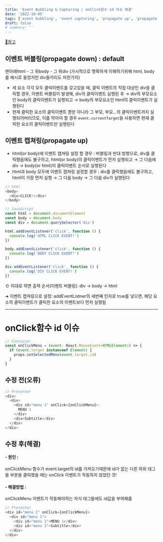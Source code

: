 ```yaml
---
title: 'Event Bubbling & Capturing | onClick함수 id 이슈 해결'
date: '2022-10-05'
tags: ['event bubbling', 'event capturing', 'propagate up', 'propagate down']
draft: false
# summary: ''
---
```


[🔗참고](https://youtu.be/7gKtNC3b_S8)

## 이벤트 버블링(propagate down) : default

맨아래html - 그 위body - 그 위div (가시적으로 명확하게 이해하기위해 html, body를 예시로 들었지만 div들끼리도 마찬가지)

- 세 요소 각각 모두 클릭이벤트를 갖고있을 때, 클릭 이벤트의 직접 대상인 div을 클릭할 경우, 이벤트 버블링이 발생해, div의 클릭이벤트 실행된 후 → div의 부모요소인 body의 클릭이벤트가 실행되고 → body의 부모요소인 html의 클릭이벤트가 실행된다
- 현재 클릭한 요소의 클릭이벤트 뿐만 아니라 그 부모, 부모…의 클릭이벤트까지 실행되어버리므로, 이를 막아야 할 경우 `event.currentTarget`을 사용하면 현재 클릭한 요소의 클릭이벤트만 실행된다

## 이벤트 캡쳐링(propagate up)

- html(or body)에 이벤트 캡쳐링 설정 할 경우 : 버블링과 반대 방향으로, div를 클릭했음에도 불구하고, html(or body)의 클릭이벤트가 먼저 실행되고 → 그 다음에 div → body(or html)의 클릭이벤트 순서로 실행된다
- html과 body 모두에 이벤트 캡쳐링 설정할 경우 : div를 클릭했음에도 불구하고, html이 가장 먼저 실행 → 그 다음 body → 그 다음 div가 실행된다

```js
// html
<body>
  <div>CLICK!</div>
</body>
```

```js
// JavaScript
const html = document.documentElement
const body = document.body
const div = document.querySelector('div')

html.addEventListener('click', function () {
  console.log('HTML CLICK EVENT!')
})

body.addEventListener('click', function () {
  console.log('BODY CLICK EVENT!')
})

div.addEventListener('click', function () {
  console.log('DIV CLICK EVENT!')
})
```

⇧ 이대로 하면 출력 순서(이벤트 버블링): div -> body -> html

➜ 이벤트 캡쳐링으로 설정: addEventListner의 세번째 인자로 true를 넣으면, 해당 요소의 클릭이벤트가 클릭한 요소의 이벤트보다 먼저 실행됨

---

# onClick함수 id 이슈

```js
// Container
const onClickMenu = (event: React.MouseEvent<HTMLElement>) => {
  if (event.target instanceof Element) {
    props.setSelectedMenu(event.target.id)
  }
}
```

## 수정 전(오류)

```js
// Presenter
<div>
  <div>
    <div id="menu 1" onClick={onClickMenu}>
      MENU 1
    </div>
    <div>Subtitle</div>
  </div>
</div>
```

## 수정 후(해결)

#### - 원인 :

onClickMenu 함수가 event.target의 id를 가져오기때문에 id가 없는 다른 하위 태그들 부분을 클릭했을 때는 onClick 이벤트가 작동하지 않았던 것!

#### - 해결방법 :

onClickMenu 이벤트가 작동해야하는 자식 태그들에도 id값을 부여해줌

```js
// Presenter
<div id="menu 1" onClick={onClickMenu}>
  <div id="menu 1">
    <div id="menu 1">MENU 1</div>
    <div id="menu 1">Subtitle</div>
  </div>
</div>
```
